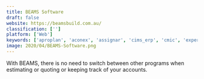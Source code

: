 ```yaml
---
title: BEAMS Software
draft: false 
website: https://beamsbuild.com.au/
classification: ['']
platform: ['Web']
keywords: ['aproplan', 'aconex', 'assignar', 'cims_erp', 'cmic', 'expert_estimation', 'framework_construction_management', 'infor_construction', 'jonas', 'knowify', 'mark_iv_safe_track', 'newforma', 'procore', 'relatics', 'vpo', 'virtual_project_office', 'wrench_smartproject', 'e-builder', 'improveit_360']
image: 2020/04/BEAMS-Software.png
---
```

With BEAMS, there is no need to switch between other programs when estimating or quoting or keeping track of your accounts.
